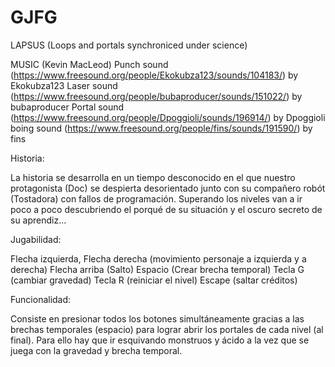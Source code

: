GJFG
====
LAPSUS (Loops and portals synchroniced under science)

MUSIC (Kevin MacLeod)
Punch sound (https://www.freesound.org/people/Ekokubza123/sounds/104183/) by Ekokubza123
Laser sound (https://www.freesound.org/people/bubaproducer/sounds/151022/) by bubaproducer
Portal sound (https://www.freesound.org/people/Dpoggioli/sounds/196914/) by Dpoggioli
boing sound (https://www.freesound.org/people/fins/sounds/191590/) by fins

Historia:

La historia se desarrolla en un tiempo desconocido en el que nuestro protagonista (Doc) 
se despierta desorientado junto con su compañero robót (Tostadora) con fallos de programación.
Superando los niveles van a ir poco a poco descubriendo el porqué de su situación y el oscuro secreto
de su aprendiz...


Jugabilidad:

Flecha izquierda, Flecha derecha (movimiento personaje a izquierda y a derecha)
Flecha arriba (Salto)
Espacio (Crear brecha temporal)
Tecla G (cambiar gravedad)
Tecla R (reiniciar el nivel)
Escape (saltar créditos)

Funcionalidad:

Consiste en presionar todos los botones simultáneamente gracias a las brechas temporales (espacio)
para lograr abrir los portales de cada nivel (al final).
Para ello hay que ir esquivando monstruos y ácido a la vez que se juega con la gravedad y brecha temporal.


